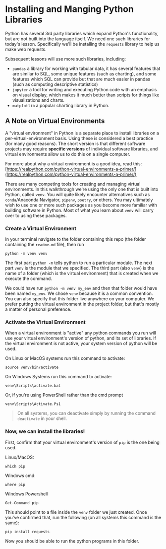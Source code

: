 # Installing and Manging Python Libraries

Python has several 3rd party libraries which expand Python's functionality, but are not built into the language itself. We need one such libraries for today's lesson. Specifically we'll be installing the `requests` library to help us make web requests.

Subsequent lessons will use more such libraries, including:

* `pandas` a library for working with tabular data, it has several features that are similar to SQL, some unique features (such as charting), and some features which SQL can provide but that are much easier in pandas (such as computing descriptive statistics) 
* `jupyter` a tool for writing and executing Python code with an emphasis on visual display, which makes it much better than scripts for things like visualizations and charts.
* `matplotlib` a popular charting library in Python.

## A Note on Virtual Environments

A "virtual environment" in Python is a separate place to install libraries on a per-virtual-environment basis. Using these is considered a best practice (for many good reasons). The short version is that different software projects may require **specific versions** of individual software libraries, and virtual environments allow us to do this on a single computer.

For more about why a virtual environment is a good idea, read this: [https://realpython.com/python-virtual-environments-a-primer/](https://realpython.com/python-virtual-environments-a-primer/)

There are many competing tools for creating and managing virtual environments. In this walkthrough we're using the only one that is built into Python, called `venv`. You will quite likely encounter alternatives such as `conda`/Anaconda Navigator, `pipenv`, `poetry`, or others. You may ultimately wish to use one or more such packages as you become more familiar with building software in Python. Most of what you learn about `venv` will carry over to using these packages.

### Create a Virtual Environment

In your terminal navigate to the folder containing this repo (the folder containing the `readme.md` file), then run

```
python -m venv venv
```

The first part `python -m` tells python to run a particular module. The next part `venv` is the module that we specified. The third part (also `venv`) is the name of a folder (which is the virtual environment) that is created when we execute the command. 

We could have run `python -m venv my_env` and then that folder would have been named `my_env`. We chose `venv` because it is a common convention. You can also specify that this folder live anywhere on your computer. We prefer putting the virtual environment in the project folder, but that's mostly a matter of personal preference.

### Activate the Virtual Environment

When a virtual environment is "active" any python commands you run will use your virtual environment's version of python, and its set of libraries. If the virtual environment is not active, your system version of python will be used.

On Linux or MacOS systems run this command to activate:

```
source venv/bin/activate
```

On Windows Systems run this command to activate:

```
venv\Scripts\activate.bat
```

Or, if you're using PowerShell rather than the cmd prompt

```
venv\Scripts\Activate.Ps1
```

> On all systems, you can deactivate simply by running the command `deactivate` in your shell. 

### Now, we can install the libraries!

First, confirm that your virtual environment's version of `pip` is the one being used.

Linux/MacOS:

```
which pip
```

Windows cmd:

```
where pip
```

Windows Powershell

```
Get-Command pip
```

This should point to a file inside the `venv` folder we just created. Once you've confirmed that, run the following (on all systems this command is the same):

```
pip install requests
```

Now you should be able to run the python programs in this folder.